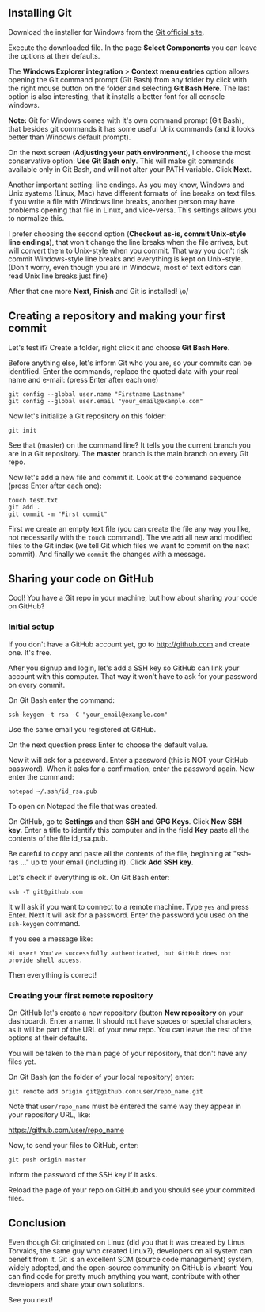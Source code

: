 ## Installing Git

Download the installer for Windows from the [Git official site](https://git-scm.com/).

Execute the downloaded file. In the page **Select Components** you can leave the options at their defaults.

The **Windows Explorer integration** > **Context menu entries** option allows opening the Git command prompt (Git Bash) from any folder by click with the right mouse button on the folder and selecting **Git Bash Here**. The last option is also interesting, that it installs a better font for all console windows.

**Note:** Git for Windows comes with it's own command prompt (Git Bash), that besides git commands it has some useful Unix commands (and it looks better than Windows default prompt).

On the next screen (**Adjusting your path environment**), I choose the most conservative option: **Use Git Bash only**. This will make git commands available only in Git Bash, and will not alter your PATH variable. Click **Next**.

Another important setting: line endings. As you may know, Windows and Unix systems (Linux, Mac) have different formats of line breaks on text files. if you write a file with Windows line breaks, another person may have problems opening that file in Linux, and vice-versa. This settings allows you to normalize this.

I prefer choosing the second option (**Checkout as-is, commit Unix-style line endings**), that won't change the line breaks when the file arrives, but will convert them to Unix-style when you commit. That way you don't risk commit Windows-style line breaks and everything is kept on Unix-style. (Don't worry, even though you are in Windows, most of text editors can read Unix line breaks just fine)

After that one more **Next**, **Finish** and Git is installed! \o/

## Creating a repository and making your first commit

Let's test it? Create a folder, right click it and choose **Git Bash Here**.

Before anything else, let's inform Git who you are, so your commits can be identified. Enter the commands, replace the quoted data with your real name and e-mail: (press Enter after each one)

```
git config --global user.name "Firstname Lastname"
git config --global user.email "your_email@example.com"
```

Now let's initialize a Git repository on this folder:

```
git init
```

See that (master) on the command line? It tells you the current branch you are in a Git repository. The **master** branch is the main branch on every Git repo.

Now let's add a new file and commit it. Look at the command sequence (press Enter after each one):

```
touch test.txt
git add .
git commit -m "First commit"
```

First we create an empty text file (you can create the file any way you like, not necessarily with the `touch` command). The we `add` all new and modified files to the Git index (we tell Git which files we want to commit on the next commit). And finally we `commit` the changes with a message.

## Sharing your code on GitHub

Cool! You have a Git repo in your machine, but how about sharing your code on GitHub?

### Initial setup

If you don't have a GitHub account yet, go to http://github.com and create one. It's free.

After you signup and login, let's add a SSH key so GitHub can link your account with this computer. That way it won't have to ask for your password on every commit.

On Git Bash enter the command:

```
ssh-keygen -t rsa -C "your_email@example.com"
```

Use the same email you registered at GitHub.

On the next question press Enter to choose the default value.

Now it will ask for a password. Enter a password (this is NOT your GitHub password). When it asks for a confirmation, enter the password again. Now enter the command:

```
notepad ~/.ssh/id_rsa.pub
```

To open on Notepad the file that was created.

On GitHub, go to **Settings** and then **SSH and GPG Keys**. Click **New SSH key**. Enter a title to identify this computer and in the field **Key** paste all the contents of the file id_rsa.pub.

Be careful to copy and paste all the contents of the file, beginning at "ssh-ras ..." up to your email (including it). Click **Add SSH key**.

Let's check if everything is ok. On Git Bash enter:

```
ssh -T git@github.com
```

It will ask if you want to connect to a remote machine. Type `yes` and press Enter. Next it will ask for a password. Enter the password you used on the `ssh-keygen` command.

If you see a message like:

```
Hi user! You've successfully authenticated, but GitHub does not provide shell access.
```

Then everything is correct!

### Creating your first remote repository

On GitHub let's create a new repository (button **New repository** on your dashboard). Enter a name. It should not have spaces or special characters, as it will be part of the URL of your new repo. You can leave the rest of the options at their defaults.

You will be taken to the main page of your repository, that don't have any files yet.

On Git Bash (on the folder of your local repository) enter:

```
git remote add origin git@github.com:user/repo_name.git
```

Note that `user/repo_name` must be entered the same way they appear in your repository URL, like:

https://github.com/user/repo_name

Now, to send your files to GitHub, enter:

```
git push origin master
```

Inform the password of the SSH key if it asks.

Reload the page of your repo on GitHub and you should see your commited files.

## Conclusion

Even though Git originated on Linux (did you that it was created by Linus Torvalds, the same guy who created Linux?), developers on all system can benefit from it. Git is an excellent SCM (source code management) system, widely adopted, and the open-source community on GitHub is vibrant! You can find code for pretty much anything you want, contribute with other developers and share your own solutions.

See you next!
